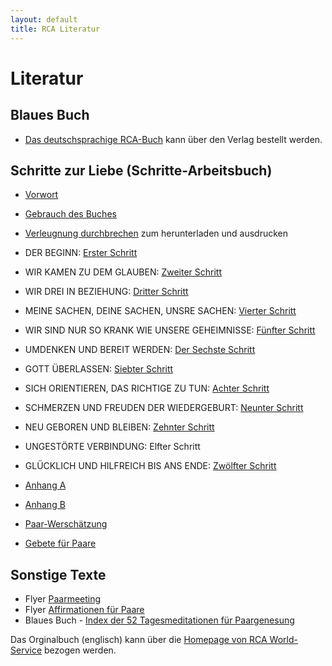 ```yaml
---
layout: default
title: RCA Literatur
---
```

# Literatur

## Blaues Buch

* [Das deutschsprachige RCA-Buch](
https://tredition.de/autoren/recovering-couples-anonymous-rca-25560/anonyme-paare-in-genesung-paperback-109018/) kann über den Verlag bestellt werden.

## Schritte zur Liebe (Schritte-Arbeitsbuch)

* [Vorwort](files/VORWORT.pdf)
* [Gebrauch des Buches](files/GebrauchDesBuches.pdf)
* [Verleugnung durchbrechen](files/RCA-GreenBookDENIAL.pdf) zum herunterladen und ausdrucken
* DER BEGINN: [Erster Schritt](files/1.Schritt.pdf)
* WIR KAMEN ZU DEM GLAUBEN: [Zweiter Schritt](files/2.Schritt.pdf)
* WIR DREI IN BEZIEHUNG: [Dritter Schritt](files/3.Schritt.pdf)
* MEINE SACHEN, DEINE SACHEN, UNSRE SACHEN: [Vierter Schritt](files/4.Schritt.pdf)
* WIR SIND NUR SO KRANK WIE UNSERE GEHEIMNISSE: [Fünfter Schritt](files/5.Schritt.pdf)
* UMDENKEN UND BEREIT WERDEN: [Der Sechste Schritt](files/6.Schritt.pdf)
* GOTT ÜBERLASSEN: [Siebter Schritt](files/7.Schritt.pdf)
* SICH ORIENTIEREN, DAS RICHTIGE ZU TUN: [Achter Schritt](files/8.Schritt.pdf)
* SCHMERZEN UND FREUDEN DER WIEDERGEBURT: [Neunter Schritt](files/9.Schritt.pdf)
* NEU GEBOREN UND BLEIBEN: [Zehnter Schritt](files/10.Schritt.pdf)
* UNGESTÖRTE VERBINDUNG: Elfter Schritt
* GLÜCKLICH UND HILFREICH BIS ANS ENDE: [Zwölfter Schritt](files/12.Schritt.pdf)
* [Anhang A](files/Anhang-A.pdf)
* [Anhang B](files/Anhang-B.pdf)

* [Paar-Werschätzung](files/Paar-Wertschaetzung.pdf)
* [Gebete für Paare](files/GebeteFuerPaare.pdf)



## Sonstige Texte

* Flyer [Paarmeeting](files/rca_flyer_2010.pdf)
* Flyer [Affirmationen für Paare](files/AffirmationenFuerPaareRCA.pdf)
* Blaues Buch - [Index der 52 Tagesmeditationen für Paargenesung](files/IndexTagesmeditationen.pdf)

Das Orginalbuch (englisch) kann über die [Homepage von RCA World-Service](https://www.recovering-couples.org) bezogen werden. 
